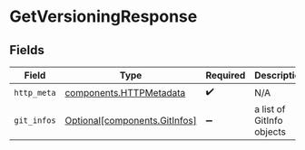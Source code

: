 # GetVersioningResponse


## Fields

| Field                                                                | Type                                                                 | Required                                                             | Description                                                          |
| -------------------------------------------------------------------- | -------------------------------------------------------------------- | -------------------------------------------------------------------- | -------------------------------------------------------------------- |
| `http_meta`                                                          | [components.HTTPMetadata](../../models/components/httpmetadata.md)   | :heavy_check_mark:                                                   | N/A                                                                  |
| `git_infos`                                                          | [Optional[components.GitInfos]](../../models/components/gitinfos.md) | :heavy_minus_sign:                                                   | a list of GitInfo objects                                            |